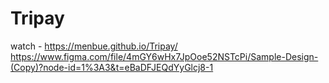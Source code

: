# Tripay
watch - https://menbue.github.io/Tripay/
https://www.figma.com/file/4mGY6wHx7JpOoe52NSTcPi/Sample-Design-(Copy)?node-id=1%3A3&t=eBaDFJEQdYyGlcj8-1
